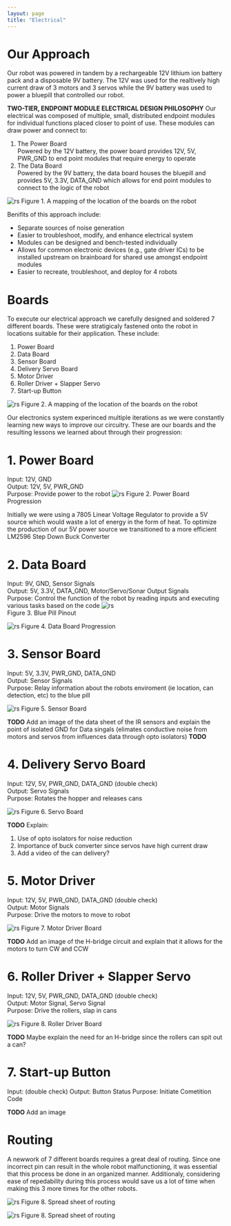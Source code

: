 ```yaml
---
layout: page
title: "Electrical"
---
```


# Our Approach  
Our robot was powered in tandem by a rechargeable 12V lithium ion battery pack and a disposable 9V battery. The 12V was used for the realtively high current draw of 3 motors and 3 servos while the 9V battery was used to power a bluepill that controlled our robot.  

**TWO-TIER, ENDPOINT MODULE ELECTRICAL DESIGN PHILOSOPHY**
Our electrical was composed of multiple, small, distributed endpoint modules for individual functions placed closer to point of use. These modules can draw power and connect to:
1. The Power Board  
Powered by the 12V battery, the power board provides 12V, 5V, PWR_GND to end point modules that require energy to operate  
2. The Data Board  
Powered by the 9V battery, the data board houses the bluepill and provides 5V, 3.3V, DATA_GND which allows for end point modules to connect to the logic of the robot

![rs](https://raw.githubusercontent.com/seanghaeli/seanghaeli.github.io/master/assets/images/elec_diagram_tobeupdated.PNG)
Figure 1. A mapping of the location of the boards on the robot

Benifits of this approach include:
- Separate sources of noise generation
- Easier to troubleshoot, modify, and enhance electrical system
- Modules can be designed and bench-tested individually
- Allows for common electronic devices (e.g., gate driver ICs) to be installed upstream on brainboard for shared use amongst endpoint modules
- Easier to recreate, troubleshoot, and deploy for 4 robots

# Boards
To execute our electrical approach we carefully designed and soldered 7 different boards. These were stratigicaly fastened onto the robot in locations suitable for their application. These include:  
1. Power Board
2. Data Board
3. Sensor Board
4. Delivery Servo Board
5. Motor Driver
6. Roller Driver + Slapper Servo
7. Start-up Button

![rs](https://raw.githubusercontent.com/seanghaeli/seanghaeli.github.io/master/assets/images/elec_map_2.PNG)
Figure 2. A mapping of the location of the boards on the robot

Our electronics system experinced multiple iterations as we were constantly learning new ways to improve our circuitry. These are our boards and the resulting lessons we learned about through their progression:

# 1. Power Board
Input: 12V, GND  
Output: 12V, 5V, PWR_GND  
Purpose: Provide power to the robot
![rs](https://raw.githubusercontent.com/seanghaeli/seanghaeli.github.io/master/assets/images/powerboard.jpg)
Figure 2. Power Board Progression

Initially we were using a 7805 Linear Voltage Regulator to provide a 5V source which would waste a lot of energy in the form of heat.
To optimize the production of our 5V power source we transitioned to a more efficient LM2596 Step Down Buck Converter

# 2. Data Board
Input: 9V, GND, Sensor Signals  
Output: 5V, 3.3V, DATA_GND, Motor/Servo/Sonar Output Signals  
Purpose: Control the function of the robot by reading inputs and executing various tasks based on the code
![rs](https://raw.githubusercontent.com/seanghaeli/seanghaeli.github.io/master/assets/images/blue_pill_map.png)  
Figure 3. Blue Pill Pinout

![rs](https://raw.githubusercontent.com/seanghaeli/seanghaeli.github.io/master/assets/images/databoard.jpg)
Figure 4. Data Board Progression

# 3. Sensor Board
Input: 5V, 3.3V, PWR_GND, DATA_GND  
Output: Sensor Signals  
Purpose: Relay information about the robots enviroment (ie location, can detection, etc) to the blue pill  

![rs](https://raw.githubusercontent.com/seanghaeli/seanghaeli.github.io/master/assets/images/sensorboard.jpg)
Figure 5. Sensor Board

**TODO**
Add an image of the data sheet of the IR sensors and explain the point of isolated GND for Data singals (elimates conductive noise from motors and servos from influences data through opto isolators)
**TODO**

# 4. Delivery Servo Board
Input: 12V, 5V, PWR_GND, DATA_GND (double check)  
Output: Servo Signals  
Purpose: Rotates the hopper and releases cans  

![rs](https://raw.githubusercontent.com/seanghaeli/seanghaeli.github.io/master/assets/images/servoboard.jpg)
Figure 6. Servo Board

**TODO**
Explain:
1. Use of opto isolators for noise reduction
2. Importance of buck converter since servos have high current draw
3. Add a video of the can delivery?

# 5. Motor Driver
Input: 12V, 5V, PWR_GND, DATA_GND (double check)  
Output: Motor Signals  
Purpose: Drive the motors to move to robot  

![rs](https://raw.githubusercontent.com/seanghaeli/seanghaeli.github.io/master/assets/images/motordriver.jpg)
Figure 7. Motor Driver Board

**TODO**
Add an image of the H-bridge circuit and explain that it allows for the motors to turn CW and CCW

# 6. Roller Driver + Slapper Servo
Input: 12V, 5V, PWR_GND, DATA_GND (double check)  
Output: Motor Signal, Servo Signal  
Purpose: Drive the rollers, slap in cans  

![rs](https://raw.githubusercontent.com/seanghaeli/seanghaeli.github.io/master/assets/images/rollerdrive.jpg)
Figure 8. Roller Driver Board

**TODO**
Maybe explain the need for an H-bridge since the rollers can spit out a can?

# 7. Start-up Button
Input: (double check)
Output: Button Status
Purpose: Initiate Cometition Code

**TODO**
Add an image 

# Routing
A newwork of 7 different boards requires a great deal of routing. Since one incorrect pin can result in the whole robot malfunctioning, it was essential that this process be done in an organized manner. Additionaly, considering ease of repedability during this process would save us a lot of time when making this 3 more times for the other robots.

![rs](https://raw.githubusercontent.com/seanghaeli/seanghaeli.github.io/master/assets/images/routing.PNG)
Figure 8. Spread sheet of routing

![rs](https://raw.githubusercontent.com/seanghaeli/seanghaeli.github.io/master/assets/images/cables.jpg)
Figure 8. Spread sheet of routing
